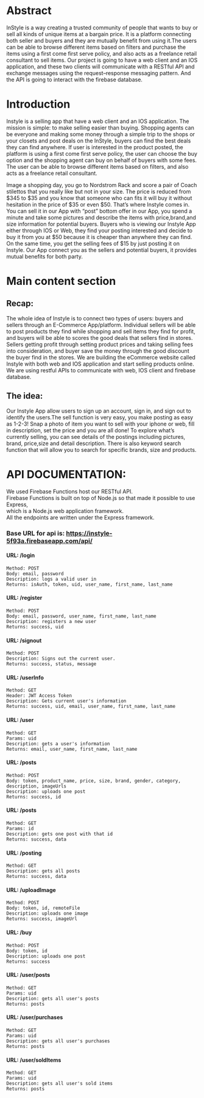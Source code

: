 # Abstract     
InStyle is a way creating a trusted community of people that wants to buy or sell all kinds of unique items at a bargain price. It is a platform connecting both seller and buyers and they are mutually benefit from using it.The users can be able to browse different items based on filters and purchase the items using a first come first serve policy, and also acts as a freelance retail consultant to sell items. Our project is going to have a web client and an IOS application, and these two clients will communicate with a RESTful API and exchange messages using the request–response messaging pattern. And the API is going to interact with the firebase database.      


# Introduction
Instyle is a selling app that have a web client and an IOS application. The mission is simple: to make selling easier than buying. Shopping agents can be everyone and making some money through a simple trip to the shops or your closets and post deals on the InStyle, buyers can find the best deals they can find anywhere. If user is interested in the product posted, the platform is using a first come first serve policy, the user can choose the buy option and the shopping agent can buy on behalf of buyers with some fees. The user can be able to browse different items based on filters, and also acts as a freelance retail consultant.  

Image a shopping day, you go to Nordstrom Rack and score a pair of Coach stilettos that you really like but not in your size. The price is reduced from $345 to $35 and you know that someone who can fits it will buy it without hesitation in the price of $35 or even $50. That’s where Instyle comes in. You can sell it in our App with  “post” bottom offer in our App, you spend a minute and take some pictures and describe the items with price,brand,and size information for potential buyers. Buyers who is viewing our Instyle App either through IOS or Web, they find your posting interested and decide to buy it from you at $50 because it is cheaper than anywhere they can find. On the same time, you get the selling fees of $15 by just posting it on Instyle.  Our App connect you as the sellers and potential buyers, it provides mutual benefits for both party.         


# Main content section   

## Recap: 
The whole idea of Instyle is to connect two types of users: buyers and sellers through an E-Commerce App/platform. Individual sellers will be able to post products they find while shopping and sell items they find for profit, and buyers will be able to scores the good deals that sellers find in stores. Sellers getting profit through setting product prices and taking selling fees into consideration, and buyer save the money through the good discount the buyer find in the stores. We are building the eCommerce website called Instyle with both web and IOS application and start selling products online. We are using restful APIs to communicate with  web, IOS client and firebase database.      


## The idea:  
Our Instyle App allow users to sign up an account, sign in, and sign out to identify the users.The sell function is very easy, you make posting as easy as 1-2-3! Snap a photo of item you want to sell with your iphone or web, fill in description, set the price and you are all done! To explore what’s currently selling, you can see details of the postings including pictures, brand, price,size and detail description. There is also keyword search function that will allow you to search for specific brands, size and products.      

    
# API DOCUMENTATION:    
We used Firebase Functions host our RESTful API.    
Firebase Functions is built on top of Node.js so that made it possible to use Express,     
which is a Node.js web application framework.     
All the endpoints are written under the Express framework.     


### Base URL for api is: https://instyle-5f93a.firebaseapp.com/api/


#### URL: /login
```
Method: POST
Body: email, password
Description: logs a valid user in
Returns: isAuth, token, uid, user_name, first_name, last_name
```


#### URL: /register
```
Method: POST
Body: email, password, user_name, first_name, last_name
Description: registers a new user
Returns: success, uid
```


#### URL: /signout
```
Method: POST
Description: Signs out the current user.
Returns: success, status, message
```


#### URL: /userInfo
```
Method: GET
Header: JWT Access Token
Description: Gets current user's information
Returns: success, uid, email, user_name, first_name, last_name
```


#### URL: /user
```
Method: GET
Params: uid
Description: gets a user's information
Returns: email, user_name, first_name, last_name
```


#### URL: /posts
```
Method: POST
Body: token, product_name, price, size, brand, gender, category, description, imageUrls
Description: uploads one post 
Returns: success, id
```


#### URL: /posts
```
Method: GET
Params: id
Description: gets one post with that id
Returns: success, data
```


#### URL: /posting
```
Method: GET
Description: gets all posts 
Returns: success, data
```


#### URL: /uploadImage
```
Method: POST
Body: token, id, remoteFile
Description: uploads one image
Returns: success, imageUrl
```


#### URL: /buy
```
Method: POST
Body: token, id
Description: uploads one post 
Returns: success
```


#### URL: /user/posts
```
Method: GET
Params: uid
Description: gets all user's posts
Returns: posts
```


#### URL: /user/purchases
```
Method: GET
Params: uid
Description: gets all user's purchases
Returns: posts
```


#### URL: /user/soldItems
```
Method: GET
Params: uid
Description: gets all user's sold items
Returns: posts
```


